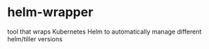 # helm-wrapper
tool that wraps Kubernetes Helm to automatically manage different helm/tiller versions
